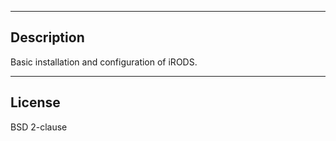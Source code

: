 -----------
Description
-----------

Basic installation and configuration of iRODS.


-------
License
-------

BSD 2-clause

